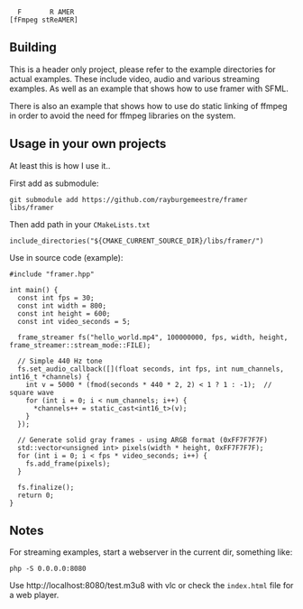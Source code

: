       F       R AMER
    [fFmpeg stReAMER]

## Building

This is a header only project, please refer to the example directories for actual examples.
These include video, audio and various streaming examples. As well as an example that shows
how to use framer with SFML.

There is also an example that shows how to use do static linking of ffmpeg in order to avoid
the need for ffmpeg libraries on the system.

## Usage in your own projects

At least this is how I use it..

First add as submodule:

    git submodule add https://github.com/rayburgemeestre/framer libs/framer

Then add path in your `CMakeLists.txt`

    include_directories("${CMAKE_CURRENT_SOURCE_DIR}/libs/framer/")

Use in source code (example):

    #include "framer.hpp"
    
    int main() {
      const int fps = 30;
      const int width = 800;
      const int height = 600;
      const int video_seconds = 5;
    
      frame_streamer fs("hello_world.mp4", 100000000, fps, width, height, frame_streamer::stream_mode::FILE);
    
      // Simple 440 Hz tone
      fs.set_audio_callback([](float seconds, int fps, int num_channels, int16_t *channels) {
        int v = 5000 * (fmod(seconds * 440 * 2, 2) < 1 ? 1 : -1);  // square wave
        for (int i = 0; i < num_channels; i++) {
          *channels++ = static_cast<int16_t>(v);
        }
      });
    
      // Generate solid gray frames - using ARGB format (0xFF7F7F7F)
      std::vector<unsigned int> pixels(width * height, 0xFF7F7F7F);
      for (int i = 0; i < fps * video_seconds; i++) {
        fs.add_frame(pixels);
      }
    
      fs.finalize();
      return 0;
    }

## Notes

For streaming examples, start a webserver in the current dir, something like:

    php -S 0.0.0.0:8080

Use http://localhost:8080/test.m3u8 with vlc or check the `index.html` file for
a web player.